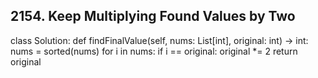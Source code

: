 ## 2154. Keep Multiplying Found Values by Two

class Solution:
    def findFinalValue(self, nums: List[int], original: int) -> int:
        nums = sorted(nums)
        for i in nums:
            if i == original:
                original *= 2
        return original
